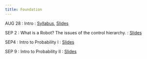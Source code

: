 ```yaml
---
title: Foundation
---
```


AUG 28
: Intro
  : [Syllabus](https://antonilo.github.io/physical_intelligence_fl25/syllabus/), 
    [Slides](./assets/pdfs/)

SEP 2
: What is a Robot? The issues of the control hierarchy.
  : [Slides](./assets/pdfs/)

SEP4
: Intro to Probability I 
  : [Slides](./assets/pdfs/)

SEP 9
: Intro to Probability II
  : [Slides](./assets/pdfs/)
